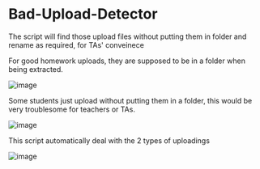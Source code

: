 # Bad-Upload-Detector
The script will find those upload files without putting them in folder and rename as required, for TAs' conveinece

For good homework uploads, they are supposed to be in a folder when being extracted.

![image](https://github.com/MotorBottle/Bad-Upload-Detector/assets/71703952/12d872f7-c69a-482e-a4b7-00dc61d860e1)

Some students just upload without putting them in a folder, this would be very troublesome for teachers or TAs.

![image](https://github.com/MotorBottle/Bad-Upload-Detector/assets/71703952/a9a5a266-40ab-48b3-a22a-1aafcfc99e4b)

This script automatically deal with the 2 types of uploadings

![image](https://github.com/MotorBottle/Bad-Upload-Detector/assets/71703952/bafa8374-77b0-42f7-b9cc-4c80ced3a48f)

